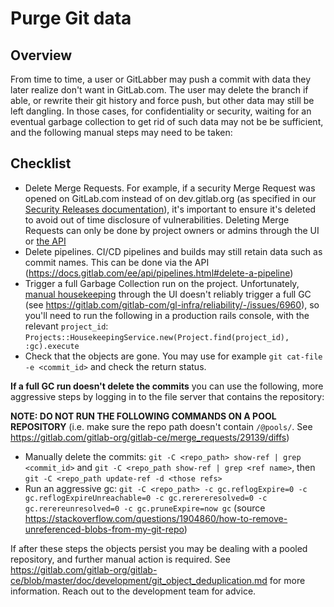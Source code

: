 # Purge Git data

## Overview

From time to time, a user or GitLabber may push a commit with data they later realize don't want in GitLab.com. The user may delete the branch if able, or rewrite their git history and force push, but other data may still be left dangling. In those cases, for confidentiality or security, waiting for an eventual garbage collection to get rid of such data may not be be sufficient, and the following manual steps may need to be taken:

## Checklist

- Delete Merge Requests. For example, if a security Merge Request was opened on GitLab.com instead of on dev.gitlab.org (as specified in our [Security Releases documentation](https://gitlab.com/gitlab-org/release/docs/blob/master/general/security/developer.md)), it's important to ensure it's deleted to avoid out of time disclosure of vulnerabilities. Deleting Merge Requests can only be done by project owners or admins through the UI or [the API](https://docs.gitlab.com/ee/api/merge_requests.html#delete-a-merge-request)
- Delete pipelines. CI/CD pipelines and builds may still retain data such as commit names. This can be done via the API (https://docs.gitlab.com/ee/api/pipelines.html#delete-a-pipeline)
- Trigger a full Garbage Collection run on the project. Unfortunately, [manual housekeeping](https://docs.gitlab.com/ee/administration/housekeeping.html#manual-housekeeping) through the UI doesn't reliably trigger a full GC (see https://gitlab.com/gitlab-com/gl-infra/reliability/-/issues/6960), so you'll need to run the following in a production rails console, with the relevant `project_id`: `Projects::HousekeepingService.new(Project.find(project_id), :gc).execute`
- Check that the objects are gone. You may use for example `git cat-file -e <commit_id>` and check the return status.

**If a full GC run doesn't delete the commits** you can use the following, more aggressive steps by logging in to the file server that contains the repository:

**NOTE: DO NOT RUN THE FOLLOWING COMMANDS ON A POOL REPOSITORY** (i.e. make sure the repo path doesn't contain `/@pools/`. See https://gitlab.com/gitlab-org/gitlab-ce/merge_requests/29139/diffs)

- Manually delete the commits: `git -C <repo_path> show-ref | grep <commit_id>` and `git -C <repo_path show-ref | grep <ref name>`, then `git -C <repo_path update-ref -d <those refs>`
- Run an aggressive gc: `git -C <repo_path> -c gc.reflogExpire=0 -c gc.reflogExpireUnreachable=0 -c gc.rerereresolved=0 -c gc.rerereunresolved=0 -c gc.pruneExpire=now gc` (source https://stackoverflow.com/questions/1904860/how-to-remove-unreferenced-blobs-from-my-git-repo)

If after these steps the objects persist you may be dealing with a pooled repository, and further manual action is required. See https://gitlab.com/gitlab-org/gitlab-ce/blob/master/doc/development/git_object_deduplication.md for more information. Reach out to the development team for advice.
